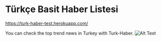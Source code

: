 # Türkçe Basit Haber Listesi


https://turk-haber-test.herokuapp.com/

You can check the top trend news in Turkey with Turk-Haber.
![Alt Text](https://i.ibb.co/GdzKNLL/Screenshot-11.png)
